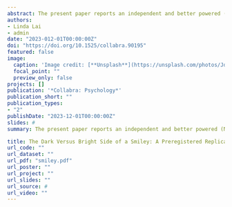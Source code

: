 ```yaml
---
abstract: The present paper reports an independent and better powered (N = 847 vs. N = 85) replication of Experiment 3 in Glikson et al. (2018). The authors of the original study reported support for their proposition that due to perceptions of (in)appropriateness, the use of smileys may backfire and produce less favorable perceptions of competence in a formal work-related setting, yet more favorable perceptions of warmth in an informal work-related setting. Our results, in contrast, indicated that smileys produce a negative effect on perceptions of competence and a positive effect on perceptions of warmth, regardless of the level of formality. Moreover, our results did not support the reported moderated mediation model involving perceptions of appropriateness. Potential explanations for the discrepancies in results are discussed. We provide data, code, and materials.
authors:
- Linda Lai
- admin
date: "2023-012-01T00:00:00Z"
doi: "https://doi.org/10.1525/collabra.90195"
featured: false
image:
  caption: 'Image credit: [**Unsplash**](https://unsplash.com/photos/JdtUKqGdqw8)'
  focal_point: ""
  preview_only: false
projects: []
publication: '*Collabra: Psychology*'
publication_short: ""
publication_types:
- "2"
publishDate: "2023-12-01T00:00:00Z"
slides: #
summary: The present paper reports an independent and better powered (N = 847 vs. N = 85) replication of Experiment 3 in Glikson et al. (2018). The authors of the original study reported support for their proposition that due to perceptions of (in)appropriateness, the use of smileys may backfire and produce less favorable perceptions of competence in a formal work-related setting, yet more favorable perceptions of warmth in an informal work-related setting. Our results, in contrast, indicated that smileys produce a negative effect on perceptions of competence and a positive effect on perceptions of warmth, regardless of the level of formality. Moreover, our results did not support the reported moderated mediation model involving perceptions of appropriateness. Potential explanations for the discrepancies in results are discussed. We provide data, code, and materials on https://osf.io/n7yc4/.

title: The Dark Versus Bright Side of a Smiley: A Preregistered Replication of Experiment 3 in Glikson et al. (2018) “The Dark Side of a Smiley”
url_code: ""
url_dataset: ""
url_pdf: "smiley.pdf"
url_poster: ""
url_project: ""
url_slides: ""
url_source: #
url_video: ""
---
```


